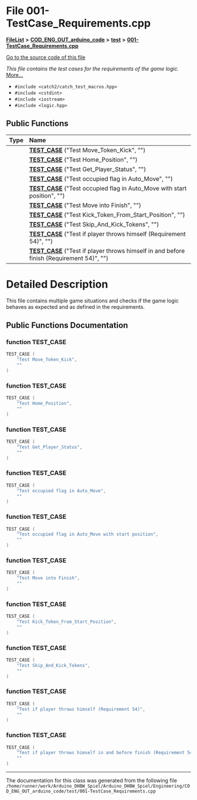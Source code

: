 

# File 001-TestCase\_Requirements.cpp



[**FileList**](files.md) **>** [**COD\_ENG\_OUT\_arduino\_code**](dir_e46236678326602fb51a33a9a20e1fb4.md) **>** [**test**](dir_02c5495a4fec5d88110fd511c5e276ee.md) **>** [**001-TestCase\_Requirements.cpp**](001-TestCase__Requirements_8cpp.md)

[Go to the source code of this file](001-TestCase__Requirements_8cpp_source.md)

_This file contains the test cases for the requirements of the game logic._ [More...](#detailed-description)

* `#include <catch2/catch_test_macros.hpp>`
* `#include <cstdint>`
* `#include <iostream>`
* `#include <logic.hpp>`





































## Public Functions

| Type | Name |
| ---: | :--- |
|   | [**TEST\_CASE**](#function-test_case) ("Test Move\_Token\_Kick", "") <br> |
|   | [**TEST\_CASE**](#function-test_case) ("Test Home\_Position", "") <br> |
|   | [**TEST\_CASE**](#function-test_case) ("Test Get\_Player\_Status", "") <br> |
|   | [**TEST\_CASE**](#function-test_case) ("Test occupied flag in Auto\_Move", "") <br> |
|   | [**TEST\_CASE**](#function-test_case) ("Test occupied flag in Auto\_Move with start position", "") <br> |
|   | [**TEST\_CASE**](#function-test_case) ("Test Move into Finish", "") <br> |
|   | [**TEST\_CASE**](#function-test_case) ("Test Kick\_Token\_From\_Start\_Position", "") <br> |
|   | [**TEST\_CASE**](#function-test_case) ("Test Skip\_And\_Kick\_Tokens", "") <br> |
|   | [**TEST\_CASE**](#function-test_case) ("Test if player throws himself (Requirement 54)", "") <br> |
|   | [**TEST\_CASE**](#function-test_case) ("Test if player throws himself in and before finish (Requirement 54)", "") <br> |




























# Detailed Description


This file contains multiple game situations and checks if the game logic behaves as expected and as defined in the requirements. 


    
## Public Functions Documentation




### function TEST\_CASE 

```C++
TEST_CASE (
    "Test Move_Token_Kick",
    ""
) 
```






### function TEST\_CASE 

```C++
TEST_CASE (
    "Test Home_Position",
    ""
) 
```






### function TEST\_CASE 

```C++
TEST_CASE (
    "Test Get_Player_Status",
    ""
) 
```






### function TEST\_CASE 

```C++
TEST_CASE (
    "Test occupied flag in Auto_Move",
    ""
) 
```






### function TEST\_CASE 

```C++
TEST_CASE (
    "Test occupied flag in Auto_Move with start position",
    ""
) 
```






### function TEST\_CASE 

```C++
TEST_CASE (
    "Test Move into Finish",
    ""
) 
```






### function TEST\_CASE 

```C++
TEST_CASE (
    "Test Kick_Token_From_Start_Position",
    ""
) 
```






### function TEST\_CASE 

```C++
TEST_CASE (
    "Test Skip_And_Kick_Tokens",
    ""
) 
```






### function TEST\_CASE 

```C++
TEST_CASE (
    "Test if player throws himself (Requirement 54)",
    ""
) 
```






### function TEST\_CASE 

```C++
TEST_CASE (
    "Test if player throws himself in and before finish (Requirement 54)",
    ""
) 
```




------------------------------
The documentation for this class was generated from the following file `/home/runner/work/Arduino_DHBW_Spiel/Arduino_DHBW_Spiel/Engineering/COD_ENG_OUT_arduino_code/test/001-TestCase_Requirements.cpp`

